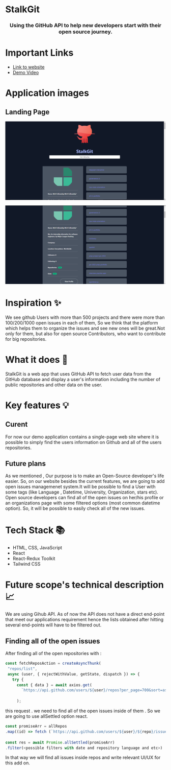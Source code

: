 # StalkGit
<h3 style="text-align: center;">Using the GitHub API to help new developers start with their open source journey.
</h3>


# Important Links  
 
- [Link to website]()
- [Demo Video]()

</strong> 

# Application images
## Landing Page
![image](./src/img/landing1.png)

![image](./src/img/landing2.png)

# Inspiration ✨
We see github Users  with more than 500 projects and there were more than 100/200/1000 open issues in each of them, So we think that the platform which helps them to organize the issues and see new ones will be great.Not only for them, but also for open source Contributors, who want to contribute for big repositories.

# What it does 🤖

 StalkGit is a web app that uses GitHub API to fetch user data from the GitHub database and display a user's information including the number of public repositories and other data on the user.
# Key features 💡

## Curent 
For now our demo application contains a single-page web site where it is possible to simply find the users information on Github and all of the users repositories.

## Future plans
As we mentioned , Our purpose is to make an Open-Source developer's life easier. So, on our website besides the current features, we are going to add open issues managemenet system.It will be possible to find a User with some tags (like Language , Datetime, University, Organization, stars etc). Open source developers can find all of the open issues on her/his profile or an organizations page with some filtered options (most common datetime option). So, it will be possible to easily check all of the new issues. 

# Tech Stack 📚

- HTML, CSS, JavaScript
- React
- React-Redux Toolkit
- Tailwind CSS

# Future scope's technical description📈

We are using Gihub API. As of now the API does not have a direct end-point that meet our applications requirement hence the lists obtained after hitting several end-points will have to be filtered out.

## Finding all of the open issues 
 After finding all of the open repositories with :  
 ``` javascript
 const fetchReposAction = createAsyncThunk(
  "repos/list",
  async (user, { rejectWithValue, getState, dispatch }) => {
    try {
      const { data } = await axios.get(
        `https://api.github.com/users/${user}/repos?per_page=700&sort=asc`,

      );
 ``` 
 this request . we need to find all of the open issues inside of them . So we are going to use  allSettled option react. 

 ``` javascript
const promiseArr = allRepos
.map((id) => fetch (`https://api.github.com/users/${user}/${repo}/issues?per_page=700&sort=asc`))

const res = await Promise.allSettled(promiseArr)
.filter(<possible filters with date and repository language and etc>)

 ```
In that way we will find all issues inside repos and write relevant UI/UX for this add on.


